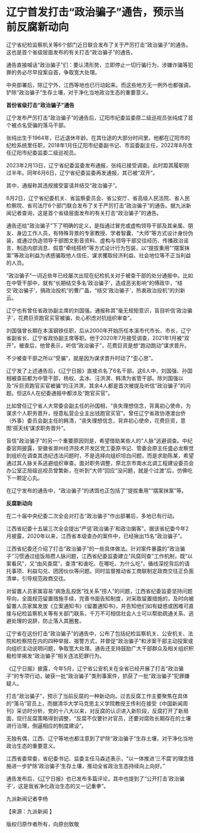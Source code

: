 

# 辽宁首发打击“政治骗子”通告，预示当前反腐新动向

辽宁省纪检监察机关等6个部门近日联合发布了关于严厉打击“政治骗子”的通告。这也是首个省级层面发布的有关打击“政治骗子”的通告。

通告直接喊话“政治骗子”们：要认清形势，立即停止一切行骗行为，涉嫌诈骗等犯罪的务必尽早投案自首，争取宽大处理。

中央部署后，除辽宁外，江西等地也已行动起来。而这些地方无一例外也都强调，铲除“政治骗子”生存土壤，对于净化当地政治生态的重要意义。

**首份省级打击“政治骗子”通告**

辽宁发布严厉打击“政治骗子”的通告后，辽阳市纪委监委原二级巡视员张纯成了首个被点名受骗的落马干部。

张纯出生于1964年，已近退休年龄。在其仕途的大部分时间里，他都在辽阳市的纪检系统里任职，2018年1月任辽阳市纪委副书记、市监委副主任，2022年8月改任辽阳市纪委监委二级巡视员。

2023年2月13日，辽宁省纪委监委发布通报，张纯已接受调查。此时距其履职刚过半年。同年6月6日，辽宁省纪委监委再发通报，其已被“双开”。

其中，通报称其违规接受宴请并结交“政治骗子”。

6月2日，辽宁省纪委机关、省监察委员会、省公安厅、省高级人民法院、省人民检察院、省司法厅6个部门联合发布了关于严厉打击“政治骗子”的通告。据九派新闻记者查询，这是首个省级层面发布的有关打击“政治骗子”的通告。

通告还给“政治骗子”下了明确的定义，是指通过冒充或虚构领导干部及其亲属、朋友、身边工作人员，有特殊背景的专家教授、学者智囊、“大师”等方式设计身份伪装，或通过伪造领导干部图文影音资料、虚构与领导干部交往经历、传播政治谣言、制造内部消息、假意“牵线搭桥”等方式设计行为包装，以“提拔重用”“摆案抹案”等政治利益为诱惑骗取他人信任，谋求攫取经济利益、社会地位等不正当利益的人员。

“政治骗子”一词近些年已经屡次出现在纪检机关对于被查干部的处分通报中。比如在中管干部中，就有“长期结交多名‘政治骗子’，造成恶劣影响“的傅政华，“结交‘政治骗子’，搞政治投机”的曹广晶，“结交‘政治骗子’，热衷政治投机”的刘新云。

辽宁也有曾任省政协副主席的刘国强。通报称其“毫无规矩意识，盲目听信‘政治骗子’，花费巨资跑官买官被骗，处心积虑对抗组织审查”。

刘国强曾长期在本溪钢铁任职，后从2000年开始历任本溪市代市长、市长，辽宁省副省长、辽宁省政协副主席等职。他于2020年7月接受调查，2021年1月被“双开”。被查后，他曾表示，听信“政治骗子”，花费巨资是想“跑动跑动”谋求晋升。

不少被查干部之所以“受骗”，就是因为谋求晋升时动了“歪心思”。

辽宁发了上述通告后，《辽宁日报》直接点名了6名干部。这6人中，刘国强、孙国相被查前都为中管干部，杨权、孟冰、汪洪溟、韩清为省管干部。除刘国强以及“斥巨资跑官买官被骗”的汪洪溟，其余4人都是首次被提及听信“政治骗子”的问题。但这6人在纪委通报中都涉及“跑官买官”。

比如曾任辽宁省人大常委会副主任的孙国相，“丧失理想信念，背离初心使命，为谋求个人职务晋升，授意私营企业主出钱跑官买官”。曾任辽宁省政协港澳台侨（外事）委员会副主任的韩清，“丧失理想信念，背弃初心使命，花费巨资，意图‘搭天线’谋求职务晋升”。

盲信“政治骗子”的另一个重要原因则是，希望借助某些人的“人脉”逃避调查。中纪委官网披露，安徽省滁州经济技术开发区党工委原书记、管委会原主任盛必龙察觉到组织在调查其违纪违法问题时，不是选择向组织坦白问题，而是求助陈某，希望通过其人脉关系逃避组织审查。面对职务调整，原北京市南水北调工程建设委员会办公室正局级巡视员曾繁新，在听到“大师”回应“没问题，就是个过渡”后，仿佛吃下一颗定心丸。

在辽宁发布的通告中，“政治骗子”的诱饵也正包括了“提拔重用”“摆案抹案”等。

**反腐新动向**

在二十届中央纪委二次全会对打击“政治骗子”作出部署后，多地已有行动。

江西省纪委十五届三次全会提出“严惩‘政治骗子’和政治掮客”。据该省纪委今年2月披露，2020年以来，江西省本级查办的案件中，已经揪出15名“政治骗子”。

江西省纪委还介绍了打击“政治骗子”的一些具体做法。针对案件暴露的“政治骗子”习惯通过组饭局攒人脉问题，江西省纪委监委建立“风腐同查”工作机制，既“以案看风”，又“由风查腐”，查清“和谁吃、在哪吃、为什么吃”，循线深挖背后的请托事项、利益勾兑、团团伙伙等问题。同时监督推动省工商联制定政商交往正负面清单，引导规范政商交往。

对留置人员家属容易“病急乱投医”找关系“捞人”的问题，江西省纪委监委坚持问题导向，全面规范留置措施手续，完善书面告知制度，对采取留置措施的，及时向被留置人员家属发放《立案通知书》《留置通知书》，并告知他们如有疑惑或困难可直接与纪检监察机关等有关部门联系，千万不可相信社会人士可以帮助疏通关系、逃避处理的说辞，防止落入其圈套。

辽宁省在这份打击“政治骗子”的通告中，公布了包括纪检监察机关、公安机关、法院和检察院在内的四种举报、报警方式，并督促“政治骗子”和涉案干部主动投案或向组织主动说明问题，争取宽大处理。通告还支持鼓励广大干部群众及相关组织积极检举揭发“政治骗子”相关违法犯罪行为。

《辽宁日报》披露，今年5月，辽宁省公安机关在全省已经开展了打击“政治骗子”的专项行动，破获一批“政治骗子”类刑事案件，抓获了一批“政治骗子”犯罪嫌疑人。

打击“政治骗子”，预示了当前反腐的一种新动向。过去反腐工作主要聚焦在具体的“落马”官员上，而据清华大学马克思主义学院教授王传利在接受《中国新闻周刊》采访时分析，党的十八大以来，对反腐的认识进入新阶段，反腐打开了新局面，现行反腐策略得到调整，“反腐不仅要针对官员，还要对腐败长期存在的土壤进行治理，倒逼相应的制度建设”。

无独有偶，江西、辽宁等地也都注意到了铲除“政治骗子”生存土壤，对于净化当地政治生态的重要意义。

江西省委常委，省纪委书记、监委主任马森述表示，“以一体推进‘三不腐’的理念措施进一步铲除‘政治骗子’生存土壤，推动全省政治生态持续向上向好。”

通告发布后，《辽宁日报》也已发布多篇评论，其中也提到了“公开打击‘政治骗子’，这是我省净化政治生态的又一记重拳”。

九派新闻记者李杨

【来源：九派新闻 】

版权归原作者所有，向原创致敬

